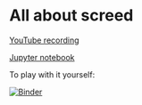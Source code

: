 # All about screed

[YouTube recording](https://www.youtube.com/watch?v=Uh2Ia66i3-o)

[Jupyter notebook](screed-tutorial.ipynb)

To play with it yourself:

[![Binder](http://mybinder.org/badge.svg)](http://mybinder.org:/repo/dib-lab/2016-illo-screed)

